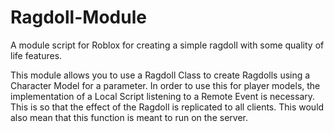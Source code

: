 # Ragdoll-Module
 A module script for Roblox for creating a simple ragdoll with some quality of life features.

 This module allows you to use a Ragdoll Class to create Ragdolls using a Character Model for a parameter. In order to use this for player models, the implementation of a Local Script listening to a Remote Event is necessary. This is so that the effect of the Ragdoll is replicated to all clients. This would also mean that this function is meant to run on the server.
